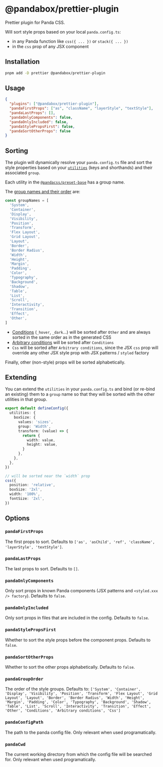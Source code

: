 # @pandabox/prettier-plugin

Prettier plugin for Panda CSS.

Will sort style props based on your local `panda.config.ts`:

- in any Panda function like `css({ ... })` or `stack({ ... })`
- in the `css` prop of any JSX component

## Installation

```bash
pnpm add -D prettier @pandabox/prettier-plugin
```

## Usage

```json
{
  "plugins": ["@pandabox/prettier-plugin"],
  "pandaFirstProps": ["as", "className", "layerStyle", "textStyle"],
  "pandaLastProps": [],
  "pandaOnlyComponents": false,
  "pandaOnlyIncluded": false,
  "pandaStylePropsFirst": false,
  "pandaSortOtherProps": false
}
```

## Sorting

The plugin will dynamically resolve your `panda.config.ts` file and sort the style properties based on your
[`utilities`](https://panda-css.com/docs/customization/utilities) (keys and shorthands) and their associated `group`.

Each utility in the [`@pandacss/preset-base`](https://github.com/chakra-ui/panda/pull/2269/files) has a group name.

The
[group names and their order](https://github.com/astahmer/pandakit/blob/5e3d5cb6c5bbed211c3bf608b69b307568cdff06/packages/prettier-plugin/src/get-priority-index.ts#L7)
are:

```ts
const groupNames = [
  'System',
  'Container',
  'Display',
  'Visibility',
  'Position',
  'Transform',
  'Flex Layout',
  'Grid Layout',
  'Layout',
  'Border',
  'Border Radius',
  'Width',
  'Height',
  'Margin',
  'Padding',
  'Color',
  'Typography',
  'Background',
  'Shadow',
  'Table',
  'List',
  'Scroll',
  'Interactivity',
  'Transition',
  'Effect',
  'Other',
]
```

- [Conditions](https://panda-css.com/docs/concepts/conditional-styles) (`_hover`, `_dark`...) will be sorted after
  `Other` and are always sorted in the same order as in the generated CSS
- [Arbitrary conditions](https://panda-css.com/docs/concepts/conditional-styles#arbitrary-selectors) will be sorted
  after `Conditions`
- `Css` will be sorted after `Arbitrary conditions`, since the JSX `css` prop will override any other JSX style prop
  with JSX patterns / `styled` factory

Finally, other (non-style) props will be sorted alphabetically.

## Extending

You can extend the `utilities` in your `panda.config.ts` and bind (or re-bind an existing) them to a `group` name so
that they will be sorted with the other utilities in that group.

```ts
export default defineConfig({
  utilities: {
    boxSize: {
      values: 'sizes',
      group: 'Width',
      transform: (value) => {
        return {
          width: value,
          height: value,
        }
      },
    },
  },
})

// will be sorted near the `width` prop
css({
  position: 'relative',
  boxSize: '2xl',
  width: '100%',
  fontSize: '2xl',
})
```

## Options

### `pandaFirstProps`

The first props to sort. Defaults to `['as', 'asChild', 'ref', 'className', 'layerStyle', 'textStyle']`.

### `pandaLastProps`

The last props to sort. Defaults to `[]`.

### `pandaOnlyComponents`

Only sort props in known Panda components (JSX patterns and `<styled.xxx /> factory`). Defaults to `false`.

### `pandaOnlyIncluded`

Only sort props in files that are included in the config. Defaults to `false`.

### `pandaStylePropsFirst`

Whether to sort the style props before the component props. Defaults to `false`.

### `pandaSortOtherProps`

Whether to sort the other props alphabetically. Defaults to `false`.

### `pandaGroupOrder`

The order of the style groups. Defaults to:
`['System', 'Container', 'Display', 'Visibility', 'Position', 'Transform', 'Flex Layout', 'Grid Layout', 'Layout', 'Border', 'Border Radius', 'Width', 'Height', 'Margin', 'Padding', 'Color', 'Typography', 'Background', 'Shadow', 'Table', 'List', 'Scroll', 'Interactivity', 'Transition', 'Effect', 'Other', 'Conditions', 'Arbitrary conditions', 'Css']`

### `pandaConfigPath`

The path to the panda config file. Only relevant when used programatically.

### `pandaCwd`

The current working directory from which the config file will be searched for. Only relevant when used programatically.
